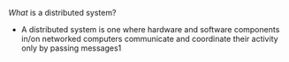 *What* is a distributed system? 
* A distributed system is one where hardware and software components in/on networked computers communicate and coordinate their activity only by passing messages1